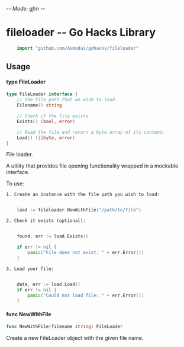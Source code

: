 -*- Mode: gfm -*-

# fileloader -- Go Hacks Library

```go
    import "github.com/Asmodai/gohacks/fileloader"
```

## Usage

#### type FileLoader

```go
type FileLoader interface {
	// The file path that we wish to load.
	Filename() string

	// Check if the file exists.
	Exists() (bool, error)

	// Read the file and return a byte array of its content.
	Load() ([]byte, error)
}
```

File loader.

A utility that provides file opening functionality wrapped in a mockable
interface.

To use:

    1. Create an instance with the file path you wish to load:

```go

    load := fileloader.NewWithFile("/path/to/file")

```

    2. Check it exists (optional):

```go

    found, err := load.Exists()

    if err != nil {
    	panic("File does not exist: " + err.Error())
    }

```

    3. Load your file:

```go

    data, err := load.Load()
    if err != nil {
    	panic("Could not load file: " + err.Error())
    }

```

#### func  NewWithFile

```go
func NewWithFile(filename string) FileLoader
```
Create a new FileLoader object with the given file name.
